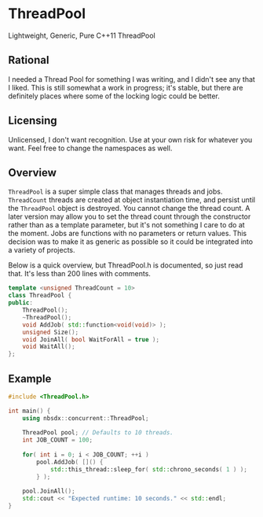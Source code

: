 # ThreadPool
Lightweight, Generic, Pure C++11 ThreadPool

## Rational
I needed a Thread Pool for something I was writing, and I didn't see any that I liked. This is still somewhat a work in progress; it's stable, but there are definitely places where some of the locking logic could be better.

## Licensing 
Unlicensed, I don't want recognition. Use at your own risk for whatever you want. Feel free to change the namespaces as well.

## Overview
`ThreadPool` is a super simple class that manages threads and jobs. `ThreadCount` threads are created at object instantiation time, and persist until the `ThreadPool` object is destroyed. You cannot change the thread count. A later version may allow you to set the thread count through the constructor rather than as a template parameter, but it's not something I care to do at the moment. Jobs are functions with no parameters or return values. This decision was to make it as generic as possible so it could be integrated into a variety of projects.

Below is a quick overview, but ThreadPool.h is documented, so just read that. It's less than 200 lines with comments.

```c++
template <unsigned ThreadCount = 10>
class ThreadPool {
public:
    ThreadPool();
    ~ThreadPool();
    void AddJob( std::function<void(void)> );
    unsigned Size();
    void JoinAll( bool WaitForAll = true );
    void WaitAll();
};
```

## Example
```c++
#include <ThreadPool.h>

int main() {
    using nbsdx::concurrent::ThreadPool;
    
    ThreadPool pool; // Defaults to 10 threads.
    int JOB_COUNT = 100;
    
    for( int i = 0; i < JOB_COUNT; ++i )
        pool.AddJob( []() { 
            std::this_thread::sleep_for( std::chrono_seconds( 1 ) );
        } );
    
    pool.JoinAll();
    std::cout << "Expected runtime: 10 seconds." << std::endl;
}
```
